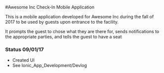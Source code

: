 #Awesome Inc Check-In Mobile Application

This is a mobile application developed for Awesome Inc during the fall of 2017 to be used by guests upon entrance to the facility.

It prompts the guest to chose what they are there for, sends notifications to the appropriate parties, and tells the guest to have a seat

### Status 09/01/17

- Created UI
- See Ionic_App_Development/Devlog